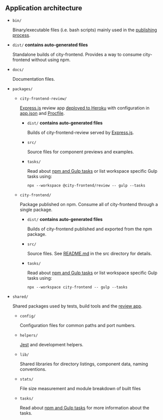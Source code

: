 ## Application architecture

- `bin/`

  Binary/executable files (i.e. bash scripts) mainly used in the [publishing process](/docs/releasing/publishing.md).

- `dist/` **contains auto-generated files**

  Standalone builds of city-frontend. Provides a way to consume city-frontend without using npm.

- `docs/`

  Documentation files.

- `packages/`

  - `city-frontend-review/`

    [Express.js](https://github.com/expressjs/express) review app [deployed to Heroku](https://city-frontend-review.herokuapp.com) with configuration in [app.json](/app.json) and [Procfile](/Procfile).

    - `dist/` **contains auto-generated files**

      Builds of city-frontend-review served by [Express.js](https://github.com/expressjs/express).

    - `src/`

      Source files for component previews and examples.

    - `tasks/`

      Read about [npm and Gulp tasks](tasks.md) or list workspace specific Gulp tasks using:

      ```shell
      npx --workspace @city-frontend/review -- gulp --tasks
      ```

  - `city-frontend/`

    Package published on npm.
    Consume all of city-frontend through a single package.

    - `dist/` **contains auto-generated files**

      Builds of city-frontend published and exported from the npm package.

    - `src/`

      Source files. See [README.md](/packages/city-frontend/src/README.md) in the src directory for details.

    - `tasks/`

      Read about [npm and Gulp tasks](tasks.md) or list workspace specific Gulp tasks using:

      ```shell
      npx --workspace city-frontend -- gulp --tasks
      ```

- `shared/`

  Shared packages used by tests, build tools and the [review app](/packages/city-frontend-review).

  - `config/`

    Configuration files for common paths and port numbers.

  - `helpers/`

    [Jest](https://github.com/facebook/jest) and development helpers.

  - `lib/`

    Shared libraries for directory listings, component data, naming conventions.

  - `stats/`

    File size measurement and module breakdown of built files

  - `tasks/`

    Read about [npm and Gulp tasks](tasks.md) for more information about the tasks.
